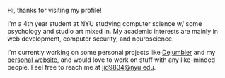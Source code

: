 Hi, thanks for visiting my profile!

I'm a 4th year student at NYU studying computer science w/ some psychology and studio art mixed in. My academic interests are mainly in web development, computer security, and neuroscience.

I'm currently working on some personal projects like [Dejumbler](https://github.com/anpanring/dejumbler) and my [personal website](https://github.com/anpanring/jack-site), and would love to work on stuff with any like-minded people. Feel free to reach me at <jid9834@nyu.edu>.

<!--
**anpanring/anpanring** is a ✨ _special_ ✨ repository because its `README.md` (this file) appears on your GitHub profile.

Here are some ideas to get you started:

- 🔭 I’m currently working on ...
- 🌱 I’m currently learning ...
- 👯 I’m looking to collaborate on ...
- 🤔 I’m looking for help with ...
- 💬 Ask me about ...
- 📫 How to reach me: ...
- 😄 Pronouns: ...
- ⚡ Fun fact: ...
-->
